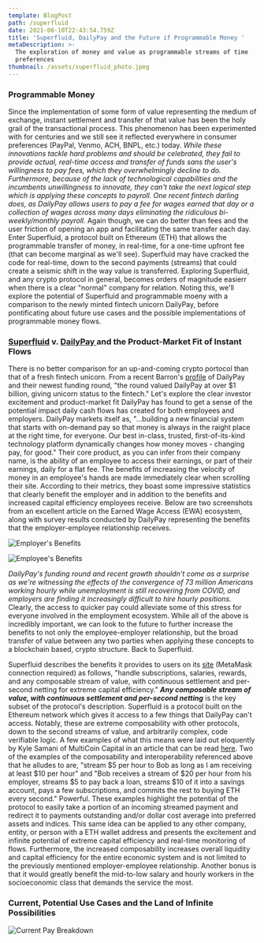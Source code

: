 ```yaml
---
template: BlogPost
path: /superfluid
date: 2021-08-10T22:43:54.759Z
title: 'Superfluid, DailyPay and the Future if Programmable Money '
metaDescription: >-
  The exploration of money and value as programmable streams of time
  preferences 
thumbnail: /assets/superfluid_photo.jpeg
---
```

### Programmable Money

Since the implementation of some form of value representing the medium of exchange, instant settlement and transfer of that value has been the holy grail of the transactional process.  This phenomenon has been experimented with for centuries and we still see it reflected everywhere in consumer preferences (PayPal, Venmo, ACH, BNPL, etc.) today.  *While these innovations tackle hard problems and should be celebrated, they fail to provide actual, real-time access and transfer of funds sans the user's willingness to pay fees, which they  overwhelmingly decline to do.  Furthermore, because of the lack of technological capabilities and the incumbents unwillingness to innovate, they can't take the next logical step which is applying these concepts to payroll.  One recent fintech darling does, as DailyPay allows users to pay a fee for wages earned that day or a collection of wages across many days eliminating the ridiculous bi-weekly/monthly payroll.* Again though, we can do better than fees and the user friction of opening an app and facilitating the same transfer each day.  Enter Superfluid, a protocol built on Ethereum (ETH) that allows the programmable transfer of money, in real-time, for a one-time upfront fee (that can become marginal as we'll see).  Superfluid may have cracked the code for real-time, down to the second payments (streams) that could create a seismic shift in the way value is transferred.  Exploring Superfluid, and any crypto protocol in general, becomes orders of magnitude easierr when there is a clear "normal" company for relation.  Noting this, we'll explore the potential of Superfluid and programmable moeny with a comparison to the newly minted fintech unicorn DailyPay, before pontificating about future use cases and the possible implementations of programmable money flows.  

### [Superfluid](https://medium.com/superfluid-blog/the-dawn-of-programmable-cashflows-2d50edae05cb) v. [DailyPay ](https://www.dailypay.com/)and the Product-Market Fit of Instant Flows 

There is no better comparison for an up-and-coming crypto portocol than that of a fresh fintech unicorn.  From a recent Barron's [profile](https://www.barrons.com/articles/dailypay-raises-175-mln-d-round-and-its-now-a-unicorn-51621355832) of DailyPay and their newest funding round, "the round valued DailyPay at over $1 billion, giving unicorn status to the fintech."  Let's explore the clear investor excitement and product-market fit DailyPay has found to get a sense of the potential impact daily cash flows has created for both employees and employers.  DailyPay markets itself as, "...building a new financial system that starts with on-demand pay so that money is always in the raight place at the right time, for everyone.  Our best in-class, trusted, first-of-its-kind technology platform dynamically changes how money moves - changing pay, for good."  Their core product, as you can infer from their company name, is the ability of an employee to access their earnings, or part of their earnings, daily for a flat fee.  The benefits of increasing the velocity of money in an employee's hands are made immediately clear when scrolling their site.  According to their metrics, they boast some impressive statistics that clearly benefit the employer and in addition to the benefits and increased capital efficiency employees receive.  Below are two screenshots from an excellent article on the Earned Wage Access (EWA) ecosystem, along with survey results conducted by DailyPay representing the benefits that the employer-employee relationship receives.  

![Employer's Benefits](/assets/employer_superfluid.png "Employer's Benefits: ")

![Employee's Benefits](/assets/employee_superfluid.png "Employee's Benefits: ")



*DailyPay's funding round and recent growth shouldn't come as a surprise as we're witnessing the effects of the convergence of 73 million Americans working hourly while unemployment is still recovering from COVID, and employers are finding it increasingly difficult to hire hourly positions.*  Clearly, the access to quicker pay could alleviate some of this stress for everyone involved in the employment ecosystem.  While all of the above is incredibly important, we can look to the future to further increase the benefits to not only the employee-employer relationship, but the broad transfer of value between any two parties when applying these concepts to a blockchain based, crypto structure.  Back to Superfluid. 



Superfluid describes the benefits it provides to users on its [site](https://app.superfluid.finance/) (MetaMask connection required) as follows, "handle subscriptions, salaries, rewards, and any composable stream of value, with continuous settlement and per-second netting for extreme capital efficiency."  ***Any composable stream of value, with continuous settlement and per-second netting*** is the key subset of the protocol's description.  Superfluid is a protocol built on the Ethereum network which gives it access to a few things that DailyPay can't access.  Notably, these are extreme composability with other protocols, down to the second streams of value, and arbitrarily complex, code verifiable logic.  A few examples of what this means were laid out eloquently by Kyle Samani of MultiCoin Capital in an article that can be read [here](https://multicoin.capital/2021/07/13/networked-cash-flows/?mc_cid=c423f88815&mc_eid=e31c343eb7). Two of the examples of the composability and interoperability referenced above that he alludes to are, "stream $5 per hour to Bob as long as I am receiving at least $10 per hour" and "Bob receives a stream of $20 per hour from his employer, streams $5 to pay back a loan, streams $10 of it into a savings account, pays a few subscriptions, and commits the rest to buying ETH every second."  Powerful.  These examples highlight the potential of the protocol to easily take a portion of an incoming streamed payment and redirect it to payments outstanding and/or dollar cost average into preferred assets and indices.  This same idea can be applied to any other company, entity, or person with a ETH wallet address and presents the excitement and infinite potential of extreme capital efficiency and real-time monitoring of flows.  Furthermore, the increased composability increases overall liquidity and capital efficiency for the entire economic system and is not limited to the previously mentioned employer-employee relationship.  Another bonus is that it would greatly benefit the mid-to-low salary and hourly workers in the socioeconomic class that demands the service the most.  



### Current, Potential Use Cases and the Land of Infinite Possibilities 

![Current Pay Breakdown ](/assets/SUPERFLUID_LOAN.png "Current Pay Breakdown ")
